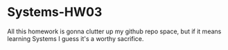 # Systems-HW03
All this homework is gonna clutter up my github repo space, but if it means learning Systems I guess it's a worthy sacrifice.
